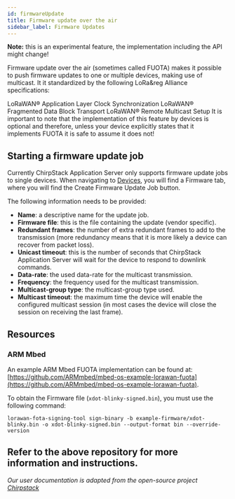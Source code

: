 ```yaml
---
id: firmwareUpdate
title: Firmware update over the air
sidebar_label: Firmware Updates
---
```


**Note:** this is an experimental feature, the implementation including the API might change!

Firmware update over the air (sometimes called FUOTA) makes it possible to push firmware updates to one or multiple devices, making use of multicast. It it standardized by the following LoRa&reg Alliance specifications:

LoRaWAN® Application Layer Clock Synchronization
LoRaWAN® Fragmented Data Block Transport
LoRaWAN® Remote Multicast Setup
It is important to note that the implementation of this feature by devices is optional and therefore, unless your device explicitly states that it implements FUOTA it is safe to assume it does not!

## Starting a firmware update job
Currently ChirpStack Application Server only supports firmware update jobs to single devices. When navigating to [Devices](userDevices.md), you will find a Firmware tab, where you will find the Create Firmware Update Job button.

The following information needs to be provided:

* **Name**: a descriptive name for the update job.
* **Firmware file**: this is the file containing the update (vendor specific).
* **Redundant frames**: the number of extra redundant frames to add to the transmission (more redundancy means that it is more likely a device can recover from packet loss).
* **Unicast timeout**: this is the number of seconds that ChirpStack Application Server will wait for the device to respond to downlink commands.
* **Data-rate**: the used data-rate for the multicast transmission.
* **Frequency**: the frequency used for the multicast transmission.
* **Multicast-group type**: the multicast-group type used.
* **Multicast timeout**: the maximum time the device will enable the configured multicast session (in most cases the device will close the session on receiving the last frame).

## Resources
### ARM Mbed
An example ARM Mbed FUOTA implementation can be found at: [https://github.com/ARMmbed/mbed-os-example-lorawan-fuota](https://github.com/ARMmbed/mbed-os-example-lorawan-fuota).

To obtain the Firmware file (```xdot-blinky-signed.bin```), you must use the following command:

```lorawan-fota-signing-tool sign-binary -b example-firmware/xdot-blinky.bin -o xdot-blinky-signed.bin --output-format bin --override-version```

Refer to the above repository for more information and instructions.
---
*Our user documentation is adapted from the open-source project [Chirpstack](https://www.chirpstack.io/application-server/use/)*